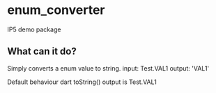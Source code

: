 # enum_converter

IP5 demo package

## What can it do?

Simply converts a enum value to string.
input: Test.VAL1 output: 'VAL1'

Default behaviour dart toString() output is Test.VAL1
